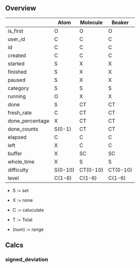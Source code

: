 ## Overview

|                  |Atom    | Molecule | Beaker   |
|------------------|--------|----------|----------|
|is_first          |O       |O         |O         |
|user_id           |C       |C         |C         |
|id                |C       |C         |C         |
|created           |C       |C         |C         |
|started           |S       |X         |X         |
|finished          |S       |X         |X         |
|paused            |S       |X         |X         |
|category          |S       |S         |S         |
|running           |O       |X         |X         |
|done              |S       |CT        |CT        |
|fresh_rate        |C       |CT        |CT        |
|done_percentage   |X       |CT        |CT        |
|done_counts       |S(0-1)  |CT        |CT        |
|elapsed           |C       |C         |C         |
|left              |X       |C         |C         |
|buffer            |X       |SC        |SC        |
|whole_time        |X       |S         |S         |
|difficulty        |S(0-10) |CT(0-10)  |CT(0-10)  |
|level             |C(1-6)  |C(1-6)    |C(1-6)    |

- S := set
- X := none
- C := caluculate
- T := Total 

- (num) := range

## Calcs
### signed_deviation

